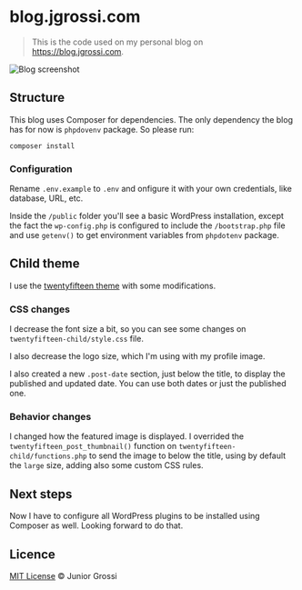 # blog.jgrossi.com

> This is the code used on my personal blog on https://blog.jgrossi.com.

![Blog screenshot](http://snaps.jgrossi.com/2018-03-13-drfrjgjuej.png)

## Structure

This blog uses Composer for dependencies. The only dependency the blog has for now is `phpdovenv` package. So please run:

```
composer install
```

### Configuration

Rename `.env.example` to `.env` and  onfigure it with your own credentials, like database, URL, etc.

Inside the `/public` folder you'll see a basic WordPress installation, except the fact the `wp-config.php` is configured to include the `/bootstrap.php` file and use `getenv()` to get environment variables from `phpdotenv` package.

## Child theme

I use the [twentyfifteen theme](https://wordpress.org/themes/twentyfifteen/) with some modifications.

### CSS changes

I decrease the font size a bit, so you can see some changes on `twentyfifteen-child/style.css` file.

I also decrease the logo size, which I'm using with my profile image.

I also created a new `.post-date` section, just below the title, to display the published and updated date. You can use both dates or just the published one.

### Behavior changes

I changed how the featured image is displayed. I overrided the `twentyfifteen_post_thumbnail()` function on `twentyfifteen-child/functions.php` to send the image to below the title, using by default the `large` size, adding also some custom CSS rules.

## Next steps

Now I have to configure all WordPress plugins to be installed using Composer as well. Looking forward to do that.

## Licence

[MIT License](http://jgrossi.mit-license.org/) © Junior Grossi